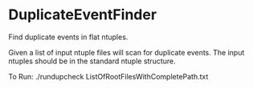 DuplicateEventFinder
====================

Find duplicate events in flat ntuples.

Given a list of input ntuple files will scan for duplicate events.
The input ntuples should be in the standard ntuple structure.

To Run:
./rundupcheck ListOfRootFilesWithCompletePath.txt
